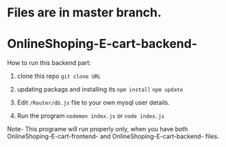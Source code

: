 # Files are in master branch.
# OnlineShoping-E-cart-backend-
How to run this backend part:
1) clone this repo
    `git clone URL`
2) updating packags and installing its
    `npm install`
    `npm update`
3) Edit `/Router/db.js` file to your own mysql user details.

4) Run the program
   `nodemon index.js` or `node index.js`

Note- This programe will run properly only, when you have both OnlineShoping-E-cart-frontend- and OnlineShoping-E-cart-backend- files.
